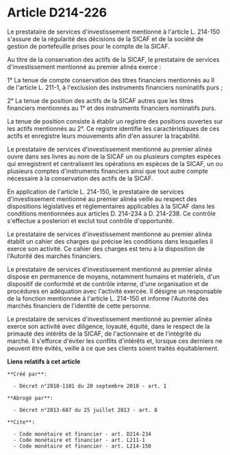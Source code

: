 # Article D214-226

Le prestataire de services d'investissement mentionné à l'article L. 214-150 s'assure de la régularité des décisions de la
SICAF et de la société de gestion de portefeuille prises pour le compte de la SICAF. 

Au titre de la conservation des actifs de la SICAF, le prestataire de services d'investissement mentionné au premier alinéa
exerce : 

1° La tenue de compte conservation des titres financiers mentionnés au II de l'article L. 211-1, à l'exclusion des
instruments financiers nominatifs purs ; 

2° La tenue de position des actifs de la SICAF autres que les titres financiers mentionnés au 1° et des instruments
financiers nominatifs purs. 

La tenue de position consiste à établir un registre des positions ouvertes sur les actifs mentionnés au 2°. Ce registre
identifie les caractéristiques de ces actifs et enregistre leurs mouvements afin d'en assurer la traçabilité. 

Le prestataire de services d'investissement mentionné au premier alinéa ouvre dans ses livres au nom de la SICAF un ou
plusieurs comptes espèces qui enregistrent et centralisent les opérations en espèces de la SICAF, un ou plusieurs comptes
d'instruments financiers ainsi que tout autre compte nécessaire à la conservation des actifs de la SICAF. 

En application de l'article L. 214-150, le prestataire de services d'investissement mentionné au premier alinéa veille au
respect des dispositions législatives et réglementaires applicables à la SICAF dans les conditions mentionnées aux articles
D. 214-234 à D. 214-238. Ce contrôle s'effectue a posteriori et exclut tout contrôle d'opportunité. 

Le prestataire de services d'investissement mentionné au premier alinéa établit un cahier des charges qui précise les
conditions dans lesquelles il exerce son activité. Ce cahier des charges est tenu à la disposition de l'Autorité des marchés
financiers. 

Le prestataire de services d'investissement mentionné au premier alinéa dispose en permanence de moyens, notamment humains et
matériels, d'un dispositif de conformité et de contrôle interne, d'une organisation et de procédures en adéquation avec
l'activité exercée. Il désigne un responsable de la fonction mentionnée à l'article L. 214-150 et informe l'Autorité des
marchés financiers de l'identité de cette personne. 

Le prestataire de services d'investissement mentionné au premier alinéa exerce son activité avec diligence, loyauté, équité,
dans le respect de la primauté des intérêts de la SICAF, de l'actionnaire et de l'intégrité du marché. Il s'efforce d'éviter
les conflits d'intérêts et, lorsque ces derniers ne peuvent être évités, veille à ce que ses clients soient traités
équitablement.

**Liens relatifs à cet article**

	**Créé par**:

	  - Décret n°2010-1101 du 20 septembre 2010 - art. 1

	**Abrogé par**:

	  - Décret n°2013-687 du 25 juillet 2013 - art. 8

	**Cite**:

	  - Code monétaire et financier - art. D214-234
	  - Code monétaire et financier - art. L211-1
	  - Code monétaire et financier - art. L214-150
